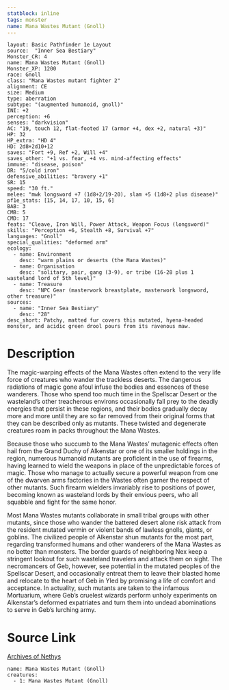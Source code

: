 ```yaml
---
statblock: inline
tags: monster
name: Mana Wastes Mutant (Gnoll)
---
```

```statblock
layout: Basic Pathfinder 1e Layout
source:  "Inner Sea Bestiary"
Monster_CR: 4
name: Mana Wastes Mutant (Gnoll)
Monster_XP: 1200
race: Gnoll
class: "Mana Wastes mutant fighter 2"
alignment: CE
size: Medium
type: aberration
subtype: "(augmented humanoid, gnoll)"
INI: +2
perception: +6
senses: "darkvision"
AC: "19, touch 12, flat-footed 17 (armor +4, dex +2, natural +3)"
HP: 32
HP_extra: "HD 4"
HD: 2d8+2d10+12
saves: "Fort +9, Ref +2, Will +4"
saves_other: "+1 vs. fear, +4 vs. mind-affecting effects"
immune: "disease, poison"
DR: "5/cold iron"
defensive_abilities: "bravery +1"
SR: 15
speed: "30 ft."
melee: "mwk longsword +7 (1d8+2/19-20), slam +5 (1d8+2 plus disease)"
pf1e_stats: [15, 14, 17, 10, 15, 6]
BAB: 3
CMB: 5
CMD: 17
feats: "Cleave, Iron Will, Power Attack, Weapon Focus (longsword)"
skills: "Perception +6, Stealth +8, Survival +7"
languages: "Gnoll"
special_qualities: "deformed arm"
ecology:
  - name: Environment
    desc: "warm plains or deserts (the Mana Wastes)"
  - name: Organisation
    desc: "solitary, pair, gang (3-9), or tribe (16-28 plus 1 wasteland lord of 5th level)"
  - name: Treasure
    desc: "NPC Gear (masterwork breastplate, masterwork longsword, other treasure)"
sources:
  - name: "Inner Sea Bestiary"
    desc: "28"
desc_short: Patchy, matted fur covers this mutated, hyena-headed monster, and acidic green drool pours from its ravenous maw.
```
# Description
The magic-warping effects of the Mana Wastes often extend to the very life force of creatures who wander the trackless deserts. The dangerous radiations of magic gone afoul infuse the bodies and essences of these wanderers. Those who spend too much time in the Spellscar Desert or the wasteland’s other treacherous environs occasionally fall prey to the deadly energies that persist in these regions, and their bodies gradually decay more and more until they are so far removed from their original forms that they can be described only as mutants. These twisted and degenerate creatures roam in packs throughout the Mana Wastes.

Because those who succumb to the Mana Wastes’ mutagenic effects often hail from the Grand Duchy of Alkenstar or one of its smaller holdings in the region, numerous humanoid mutants are proficient in the use of firearms, having learned to wield the weapons in place of the unpredictable forces of magic. Those who manage to actually secure a powerful weapon from one of the dwarven arms factories in the Wastes often garner the respect of other mutants. Such firearm wielders invariably rise to positions of power, becoming known as wasteland lords by their envious peers, who all squabble and fight for the same honor.

Most Mana Wastes mutants collaborate in small tribal groups with other mutants, since those who wander the battered desert alone risk attack from the resident mutated vermin or violent bands of lawless gnolls, giants, or goblins. The civilized people of Alkenstar shun mutants for the most part, regarding transformed humans and other wanderers of the Mana Wastes as no better than monsters. The border guards of neighboring Nex keep a stringent lookout for such wasteland travelers and attack them on sight. The necromancers of Geb, however, see potential in the mutated peoples of the Spellscar Desert, and occasionally entreat them to leave their blasted home and relocate to the heart of Geb in Yled by promising a life of comfort and acceptance. In actuality, such mutants are taken to the infamous Mortuarium, where Geb’s cruelest wizards perform unholy experiments on Alkenstar’s deformed expatriates and turn them into undead abominations to serve in Geb’s lurching army.
# Source Link
[Archives of Nethys](https://aonprd.com/MonsterDisplay.aspx?ItemName=Mana%20Wastes%20Mutant%20(Gnoll))
```encounter-table
name: Mana Wastes Mutant (Gnoll)
creatures:
  - 1: Mana Wastes Mutant (Gnoll)
```
